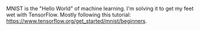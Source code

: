 MNIST is the "Hello World" of machine learning. I'm solving it to get my feet wet with TensorFlow. 
Mostly following this tutorial: https://www.tensorflow.org/get_started/mnist/beginners.
